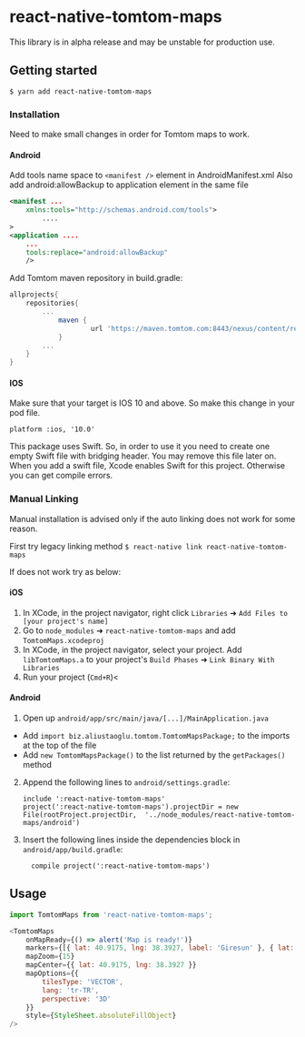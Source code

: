 # react-native-tomtom-maps

This library is in alpha release and may be unstable for production use.

## Getting started

`$ yarn add react-native-tomtom-maps`

### Installation

Need to make small changes in order for Tomtom maps to work.

#### Android

Add tools name space to `<manifest />` element in AndroidManifest.xml
Also add android:allowBackup to application element in the same file

```xml
<manifest ...
    xmlns:tools="http://schemas.android.com/tools">
		....
>
<application ....
	...
	tools:replace="android:allowBackup"
	/>

```

Add Tomtom maven repository in build.gradle:

```gradle
allprojects{
	repositories{
		...
			maven {
					url 'https://maven.tomtom.com:8443/nexus/content/repositories/releases/'
			}
		...
	}
}
```

#### IOS
Make sure that your target is IOS 10 and above. So make this change in your pod file.

```
platform :ios, '10.0'
```

This package uses Swift. So, in order to use it you need to create one empty Swift file with bridging header. You may remove this file later on. When you add a swift file, Xcode enables Swift for this project. Otherwise you can get compile errors.


### Manual Linking
Manual installation is advised only if the auto linking does not work for some reason.

First try legacy linking method
`$ react-native link react-native-tomtom-maps`

If does not work try as below:

#### iOS

1. In XCode, in the project navigator, right click `Libraries` ➜ `Add Files to [your project's name]`
2. Go to `node_modules` ➜ `react-native-tomtom-maps` and add `TomtomMaps.xcodeproj`
3. In XCode, in the project navigator, select your project. Add `libTomtomMaps.a` to your project's `Build Phases` ➜ `Link Binary With Libraries`
4. Run your project (`Cmd+R`)<

#### Android

1. Open up `android/app/src/main/java/[...]/MainApplication.java`
  - Add `import biz.aliustaoglu.tomtom.TomtomMapsPackage;` to the imports at the top of the file
  - Add `new TomtomMapsPackage()` to the list returned by the `getPackages()` method
2. Append the following lines to `android/settings.gradle`:
  	```
  	include ':react-native-tomtom-maps'
  	project(':react-native-tomtom-maps').projectDir = new File(rootProject.projectDir, 	'../node_modules/react-native-tomtom-maps/android')
  	```
3. Insert the following lines inside the dependencies block in `android/app/build.gradle`:
  	```
      compile project(':react-native-tomtom-maps')
  	```


## Usage
```javascript
import TomtomMaps from 'react-native-tomtom-maps';

<TomtomMaps
	onMapReady={() => alert('Map is ready!')}
	markers={[{ lat: 40.9175, lng: 38.3927, label: 'Giresun' }, { lat: 40.9862, lng: 37.8797, label: 'Ordu' }]}
	mapZoom={15}
	mapCenter={{ lat: 40.9175, lng: 38.3927 }}
	mapOptions={{
		tilesType: 'VECTOR',
		lang: 'tr-TR',
		perspective: '3D'
	}}
	style={StyleSheet.absoluteFillObject}
/>
```
